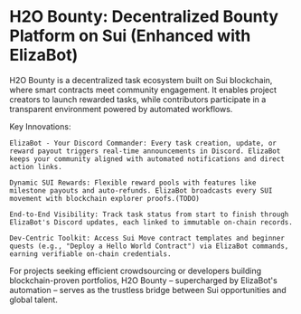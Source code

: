 # H2O Bounty: Decentralized Bounty Platform on Sui (Enhanced with ElizaBot)
H2O Bounty is a decentralized task ecosystem built on Sui blockchain, where smart contracts meet community engagement. It enables project creators to launch rewarded tasks, while contributors participate in a transparent environment powered by automated workflows.

Key Innovations:

    ElizaBot - Your Discord Commander: Every task creation, update, or reward payout triggers real-time announcements in Discord. ElizaBot keeps your community aligned with automated notifications and direct action links.

    Dynamic SUI Rewards: Flexible reward pools with features like milestone payouts and auto-refunds. ElizaBot broadcasts every SUI movement with blockchain explorer proofs.(TODO)

    End-to-End Visibility: Track task status from start to finish through ElizaBot's Discord updates, each linked to immutable on-chain records.

    Dev-Centric Toolkit: Access Sui Move contract templates and beginner quests (e.g., "Deploy a Hello World Contract") via ElizaBot commands, earning verifiable on-chain credentials.

For projects seeking efficient crowdsourcing or developers building blockchain-proven portfolios, H2O Bounty – supercharged by ElizaBot's automation – serves as the trustless bridge between Sui opportunities and global talent.
